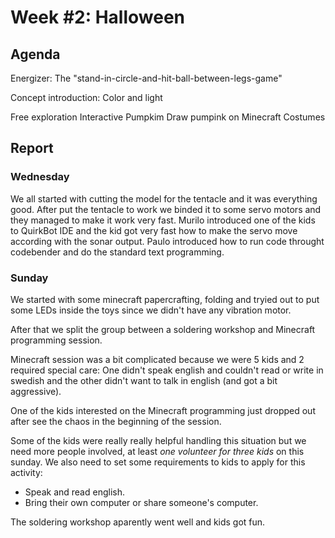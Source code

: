 # Week #2: Halloween

## Agenda

Energizer: The "stand-in-circle-and-hit-ball-between-legs-game"

Concept introduction: Color and light

Free exploration
Interactive Pumpkim
Draw pumpink on Minecraft
Costumes

## Report

### Wednesday

We all started with cutting the model for the tentacle and it was everything good. After put the tentacle to work we binded it to some servo motors and they managed to make it work very fast. Murilo introduced one of the kids to QuirkBot IDE and the kid got very fast how to make the servo move according with the sonar output. Paulo introduced how to run code throught codebender and do the standard text programming.

### Sunday

We started with some minecraft papercrafting, folding and tryied out to put some LEDs inside the toys since we didn't have any vibration motor.

After that we split the group between a soldering workshop and Minecraft programming session.

Minecraft session was a bit complicated because we were 5 kids and 2 required special care: One didn't speak english and couldn't read or write in swedish and the other didn't want to talk in english (and got a bit aggressive). 

One of the kids interested on the Minecraft programming just dropped out after see the chaos in the beginning of the session.

Some of the kids were really really helpful handling this situation but we need more people involved, at least *one volunteer for three kids* on this sunday. We also need to set some requirements to kids to apply for this activity:

- Speak and read english.
- Bring their own computer or share someone's computer.

The soldering workshop aparently went well and kids got fun.